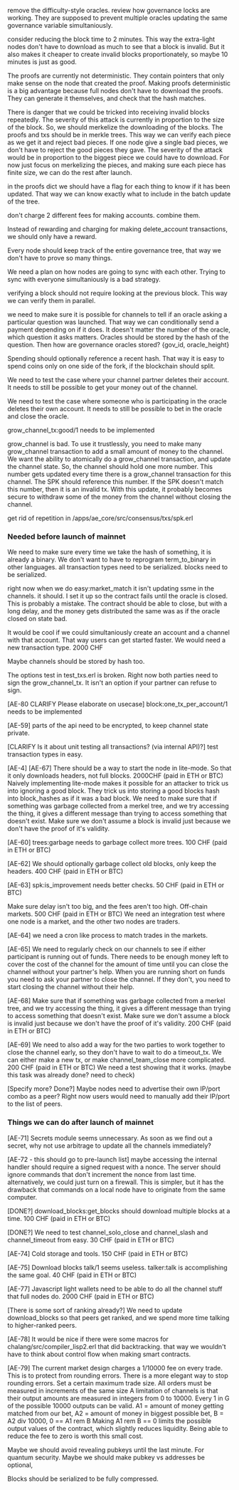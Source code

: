 remove the difficulty-style oracles.
review how governance locks are working. They are supposed to prevent multiple oracles updating the same governance variable simultaniously.

consider reducing the block time to 2 minutes. This way the extra-light nodes don't have to download as much to see that a block is invalid. But it also makes it cheaper to create invalid blocks proportionately, so maybe 10 minutes is just as good.

The proofs are currently not deterministic. They contain pointers that only make sense on the node that created the proof.
Making proofs deterministic is a big advantage because full nodes don't have to download the proofs. They can generate it themselves, and check that the hash matches.

There is danger that we could be tricked into receiving invalid blocks repeatedly. The severity of this attack is currently in proportion to the size of the block.
So, we should merkelize the downloading of the blocks. The proofs and txs should be in merkle trees.
This way we can verify each piece as we get it and reject bad pieces. If one node give a single bad pieces, we don't have to reject the good pieces they gave.
The severity of the attack would be in proportion to the biggest piece we could have to download.
For now just focus on merkelizing the pieces, and making sure each piece has finite size, we can do the rest after launch.

in the proofs dict we should have a flag for each thing to know if it has been updated. That way we can know exactly what to include in the batch update of the tree.

don't charge 2 different fees for making accounts. combine them.

Instead of rewarding and charging for making delete_account transactions, we should only have a reward.

Every node should keep track of the entire governance tree, that way we don't have to prove so many things.

We need a plan on how nodes are going to sync with each other. Trying to sync with everyone simultaniously is a bad strategy.

verifying a block should not require looking at the previous block. This way we can verify them in parallel.

we need to make sure it is possible for channels to tell if an oracle asking a particular question was launched. That way we can conditionally send a payment depending on if it does.
It doesn't matter the number of the oracle, which question it asks matters.
Oracles should be stored by the hash of the question.
Then how are governance oracles stored? {gov_id, oracle_height}

Spending should optionally reference a recent hash. That way it is easy to spend coins only on one side of the fork, if the blockchain should split.

We need to test the case where your channel partner deletes their account. It needs to still be possible to get your money out of the channel.

We need to test the case where someone who is participating in the oracle deletes their own account. It needs to still be possible to bet in the oracle and close the oracle.

grow_channel_tx:good/1 needs to be implemented

grow_channel is bad.
To use it trustlessly, you need to make many grow_channel transaction to add a small amount of money to the channel.
We want the ability to atomically do a grow_channel transaction, and update the channel state.
So, the channel should hold one more number.
This number gets updated every time there is a grow_channel transaction for this channel.
The SPK should reference this number.
If the SPK doesn't match this number, then it is an invalid tx.
With this update, it probably becomes secure to withdraw some of the money from the channel without closing the channel.

get rid of repetition in /apps/ae_core/src/consensus/txs/spk.erl



### Needed before launch of mainnet

We need to make sure every time we take the hash of something, it is already a binary.
We don't want to have to reprogram term_to_binary in other languages.
all transaction types need to be serialized.
blocks need to be serialized.

right now when we do easy:market_match it isn't updating ssme in the channels. it should.
I set it up so the contract fails until the oracle is closed. This is probably a mistake. The contract should be able to close, but with a long delay, and the money gets distributed the same was as if the oracle closed on state bad.

It would be cool if we could simultaniously create an account and a channel with that account. That way users can get started faster. We would need a new transaction type. 2000 CHF

Maybe channels should be stored by hash too.

The options test in test_txs.erl is broken.
Right now both parties need to sign the grow_channel_tx.
It isn't an option if your partner can refuse to sign.


[AE-80 CLARIFY Please elaborate on usecase] block:one_tx_per_account/1 needs to be implemented

[AE-59] parts of the api need to be encrypted, to keep channel state private.

[CLARIFY Is it about unit testing all transactions? (via internal API)?] test transaction types in easy.

[AE-4] [AE-67] There should be a way to start the node in lite-mode. So that it only downloads headers, not full blocks. 2000CHF (paid in ETH or BTC)
Naively implementing lite-mode makes it possible for an attacker to trick us into ignoring a good block. They trick us into storing a good blocks hash into block_hashes as if it was a bad block.
We need to make sure that if something was garbage collected from a merkel tree, and we try accessing the thing, it gives a different message than trying to access something that doesn't exist. Make sure we don't assume a block is invalid just because we don't have the proof of it's validity.

[AE-60] trees:garbage needs to garbage collect more trees. 100 CHF (paid in ETH or BTC)

[AE-62] We should optionally garbage collect old blocks, only keep the headers. 400 CHF (paid in ETH or BTC)

[AE-63] spk:is_improvement needs better checks. 50 CHF (paid in ETH or BTC)

Make sure delay isn't too big, and the fees aren't too high. 
Off-chain markets. 500 CHF (paid in ETH or BTC)
We need an integration test where one node is a market, and the other two nodes are traders. 

[AE-64] we need a cron like process to match trades in the markets.

[AE-65] We need to regularly check on our channels to see if either participant is running out of funds. There needs to be enough money left to cover the cost of the channel for the amount of time until you can close the channel without your partner's help.
When you are running short on funds you need to ask your partner to close the channel. If they don't, you need to start closing the channel without their help.

[AE-68] Make sure that if something was garbage collected from a merkel tree, and we try accessing the thing, it gives a different message than trying to access something that doesn't exist. Make sure we don't assume a block is invalid just because we don't have the proof of it's validity. 200 CHF (paid in ETH or BTC)

[AE-69] We need to also add a way for the two parties to work together to close the channel early, so they don't have to wait to do a timeout_tx. We can either make a new tx, or make channel_team_close more complicated. 200 CHF (paid in ETH or BTC)
We need a test showing that it works.
(maybe this task was already done? need to check)

[Specify more? Done?] Maybe nodes need to advertise their own IP/port combo as a peer? Right now users would need to manually add their IP/port to the list of peers.


### Things we can do after launch of mainnet

[AE-71] Secrets module seems unnecessary. As soon as we find out a secret, why not use arbitrage to update all the channels immediately?

[AE-72 - this should go to pre-launch list] maybe accessing the internal handler should require a signed request with a nonce.
The server should ignore commands that don't increment the nonce from last time.
alternatively, we could just turn on a firewall. This is simpler, but it has the drawback that commands on a local node have to originate from the same computer.

[DONE?] download_blocks:get_blocks should download multiple blocks at a time. 100 CHF (paid in ETH or BTC)

[DONE?] We need to test channel_solo_close and channel_slash and channel_timeout from easy. 30 CHF (paid in ETH or BTC)

[AE-74] Cold storage and tools. 150 CHF (paid in ETH or BTC)

[AE-75] Download blocks talk/1 seems useless. talker:talk is accomplishing the same goal. 40 CHF (paid in ETH or BTC)

[AE-77] Javascript light wallets need to be able to do all the channel stuff that full nodes do. 2000 CHF (paid in ETH or BTC)

[There is some sort of ranking already?] We need to update download_blocks so that peers get ranked, and we spend more time talking to higher-ranked peers.

[AE-78] It would be nice if there were some macros for chalang/src/compiler_lisp2.erl that did backtracking. that way we wouldn't have to think about control flow when making smart contracts.

[AE-79]
The current market design charges a 1/10000 fee on every trade. This is to protect from rounding errors.
There is a more elegant way to stop rounding errors. Set a certain maximum trade size. All orders must be measured in increments of the same size
A limitation of channels is that their output amounts are measured in integers from 0 to 10000.
Every 1 in G of the possible 10000 outputs can be valid.
A1 = amount of money getting matched from our bet,
A2 = amount of money in biggest possible bet,
B = A2 div 10000,
0 == A1 rem B
Making A1 rem B == 0 limits the possible output values of the contract, which slightly reduces liquidity. Being able to reduce the fee to zero is worth this small cost.

Maybe we should avoid revealing pubkeys until the last minute. For quantum security.
Maybe we should make pubkey vs addresses be optional,

Blocks should be serialized to be fully compressed.
